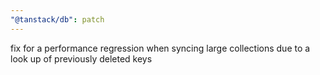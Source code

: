 ```yaml
---
"@tanstack/db": patch
---
```


fix for a performance regression when syncing large collections due to a look up of previously deleted keys
